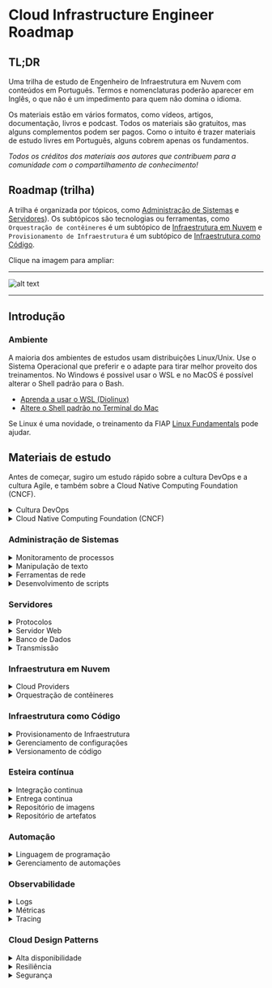 # Cloud Infrastructure Engineer Roadmap

## TL;DR

Uma trilha de estudo de Engenheiro de Infraestrutura em Nuvem com conteúdos em Português. Termos e nomenclaturas poderão aparecer em Inglês, o que não é um impedimento para quem não domina o idioma.

Os materiais estão em vários formatos, como vídeos, artigos, documentação, livros e podcast. Todos os materiais são gratuitos, mas alguns complementos podem ser pagos.
Como o intuito é trazer materiais de estudo livres em Português, alguns cobrem apenas os fundamentos.

*Todos os créditos dos materiais aos autores que contribuem para a comunidade com o compartilhamento de conhecimento!*

## Roadmap (trilha)

A trilha é organizada por tópicos, como [Administração de Sistemas](https://github.com/therenanlira/cloud-engineer-roadmap#administra%C3%A7%C3%A3o-de-sistemas) e [Servidores](https://github.com/therenanlira/cloud-engineer-roadmap#servidores)). Os subtópicos são tecnologias ou ferramentas, como `Orquestração de contêineres` é um subtópico de [Infraestrutura em Nuvem](https://github.com/therenanlira/cloud-engineer-roadmap#infraestrutura-em-nuvem) e `Provisionamento de Infraestrutura` é um subtópico de [Infraestrutura como Código](https://github.com/therenanlira/cloud-engineer-roadmap#infraestrutura-como-c%C3%B3digo).

Clique na imagem para ampliar:

---

![alt text](https://raw.githubusercontent.com/therenanlira/roadmap-sre-devops/main/cloud-eng-roadmap.png)

---

## Introdução

### Ambiente

A maioria dos ambientes de estudos usam distribuições Linux/Unix.
Use o Sistema Operacional que preferir e o adapte para tirar melhor proveito dos treinamentos.
No Windows é possivel usar o WSL e no MacOS é possível alterar o Shell padrão para o Bash.

- [Aprenda a usar o WSL (Diolinux)](https://www.youtube.com/watch?v=o1_E4PBl30s)
- [Altere o Shell padrão no Terminal do Mac](https://support.apple.com/pt-br/guide/terminal/trml113/mac)

Se Linux é uma novidade, o treinamento da FIAP [Linux Fundamentals](https://eucapacito.com.br/curso-ec/linux-fundamentos/) pode ajudar.

## Materiais de estudo

Antes de começar, sugiro um estudo rápido sobre a cultura DevOps e a cultura Agile, e também sobre a Cloud Native Computing Foundation (CNCF).

<details><summary>Cultura DevOps</summary><p>

> A cultura DevOps é uma abordagem colaborativa e cultural que busca unir as equipes de desenvolvimento de software (Dev) e operações de TI (Ops) em um processo integrado e contínuo, visando acelerar a entrega de software, melhorar a qualidade dos produtos e aumentar a eficiência operacional.
> O termo "DevOps" combina as palavras "desenvolvimento" e "operações" para destacar a importância da colaboração entre essas duas áreas.
> Práticas e princípios-chave da cultura DevOps incluem a automação de processos, o uso de ferramentas de integração contínua e entrega contínua (CI/CD), a adoção de monitoramento e feedback contínuos, a implementação de testes automatizados e a busca por melhorias contínuas em todo o processo de desenvolvimento e implantação.

- Treinamento: [[FIAP] DevOps & Agile Culture](https://eucapacito.com.br/curso-ec/devops-agile-culture)

*OBS: os capítulos 1 e 2 apresentam a cultura DevOps, os capítulos seguintes apresentam a cultura Agile, que pode ser pulado caso queira focar apenas no tópico DevOps.*

</details>

<details><summary>Cloud Native Computing Foundation (CNCF)</summary><p>

> A Cloud Native Computing Foundation (CNCF) é uma organização sem fins lucrativos que tem como objetivo impulsionar a adoção e o desenvolvimento de tecnologias nativas da nuvem. Fundada em 2015 pela Linux Foundation, a CNCF fornece uma plataforma neutra para colaboração, padronização e promoção de soluções de código aberto voltadas para ambientes de nuvem.
> A CNCF é conhecida principalmente por seu projeto de orquestração de contêineres chamado Kubernetes, que se tornou um padrão de fato na indústria para gerenciar aplicativos em escala na nuvem. Além disso, a CNCF abriga uma variedade de outros projetos de código aberto relacionados, incluindo o Prometheus para monitoramento, o Envoy para proxy de serviços e o Fluentd para coleta e análise de logs, entre muitos outros.

- Oficial: [Cloud Native Computing Foundation](https://www.cncf.io/)
- Vídeo: [[IBM] O que é o Cloud Native](https://youtu.be/fp9_ubiKqFU)

</details>

### Administração de Sistemas

<details><summary>Monitoramento de processos</summary><p>

Um resumo do que é monitoramento de processos feito pelo ChatGPT:

> O monitoramento de processos é essencial para entender o desempenho do sistema, identificar gargalos, solucionar problemas e otimizar o uso de recursos. Ele desempenha um papel importante na administração de servidores, ambientes de produção e infraestrutura de TI em geral.

As principais ferramentas para monitoramento são `ps`, `top`, `htop`, e `kill`.

- Vídeo: [[LINUXtips] Gerenciamento de Processos Linux - ps, top, htop, kill](https://youtube.com/playlist?list=PLf-O3X2-mxDlx6sRx2WB-xv3Q9YHJ23ZN)

</details>

<details><summary>Manipulação de texto</summary><p>

Um resumo do que é a manipulação de texto feito pelo ChatGPT:

> A manipulação de texto em Linux refere-se à capacidade de processar e transformar dados de texto usando uma variedade de comandos e utilitários disponíveis no sistema operacional Linux. Essas ferramentas permitem realizar tarefas como busca, filtragem, substituição, formatação e processamento de arquivos de texto de maneira eficiente e automatizada.

Para um maior entendimento em como elas funcionam, use o comando [`man`](https://www.linuxforce.com.br/comandos-linux/comandos-linux-comando-man/) ou o comando [`tldr`](https://github.com/tldr-pages/tldr).

- `awk` - Uma linguagem de programação projetada para processamento de texto e normalmente usada como uma ferramenta de extração e relatórios de dados.
- `sed` - Um editor de fluxo para filtrar e transformar texto.
- `grep` - Um utilitário de linha de comando para pesquisar conjuntos de dados de texto simples para linhas que correspondem a uma expressão regular.
- `sort` - Um utilitário de linha de comando para classificar linhas de arquivos de texto.
- `cut` - Um utilitário de linha de comando para cortar seções de cada linha de arquivos.
- `uniq` - Um utilitário de linha de comando para relatar ou omitir linhas repetidas.
- `cat` - Um utilitário de linha de comando para concatenar arquivos e imprimir na saída padrão.
- `echo` - Um utilitário de linha de comando para exibir uma linha de texto.
- `fmt` - Um utilitário de linha de comando para formatação de texto ideal e simples.
- `tr` - Um utilitário de linha de comando para traduzir ou excluir caracteres.
- `nl` - Um utilitário de linha de comando para numerar linhas de arquivos.
- `wc` - Um utilitário de linha de comando para imprimir contagens de novas linhas, palavras e bytes para arquivos.

</details>

<details><summary>Ferramentas de rede</summary><p>

Um resumo do que são as ferramentas de rede feito pelo ChatGPT:

> As ferramentas de rede são conjuntos de utilitários e comandos disponíveis para gerenciar e diagnosticar redes em sistemas operacionais baseados em Linux. Essas ferramentas permitem aos administradores e usuários monitorar, configurar, solucionar problemas e interagir com redes de computadores.

Para um maior entendimento em como elas funcionam, use o comando [`man`](https://www.linuxforce.com.br/comandos-linux/comandos-linux-comando-man/) ou o comando [`tldr`](https://github.com/tldr-pages/tldr).

- `traceroute` - Rastreia a rota feita por pacotes em uma rede IP.
- `ping` - Envia pacotes de solicitação de eco para um host para testar a conexão com a Internet.
- `mtr` - Combina a funcionalidade de traceroute e ping em uma única ferramenta de diagnóstico.
- `nmap` - Verifica hosts em busca de portas abertas.
- `netstat` - Exibe conexões de rede, tabelas de roteamento, estatísticas de interface, conexões de mascarada e associações multicast.
- `ufw` e `firewalld` - Ferramenta de gerenciamento de Firewall.
- `iptables` e `nftables` - Ferramenta de gerenciamento de Firewall.
- `tcpdump` - Despeja o tráfego em uma rede.
- `dig` - Utilitário de pesquisa de DNS.
- `scp` - Cópia segura.

</details>

<details>
<summary>Desenvolvimento de scripts</summary>
<p>

- Um resumo do que é bash scripting feito pelo ChatGPT:

> Bash scripting é a prática de escrever scripts ou programas utilizando a linguagem de script Bash, que é uma shell de linha de comando amplamente usada em sistemas operacionais baseados em Unix, como Linux. O Bash scripting permite automatizar tarefas repetitivas, executar sequências de comandos, criar scripts complexos e personalizar a interação com o sistema operacional.

Desenvolver scripts bash requer um editor de texto. Pode ser usada a IDE [`VS Code`](https://code.visualstudio.com/) ou um editor de texto para o Shell, como o [`VIM`](https://www.vim.org/) ou [`NANO`](https://www.nano-editor.org/)

- Vídeo: [[debxp] Curso Básico de Bash](https://youtube.com/playlist?list=PLXoSGejyuQGpf4X-NdGjvSlEFZhn2f2H7)
- Vídeo: [[LINUXtips] Agendar um Job de Primeira no Crontab](https://youtu.be/jVM8Y97dLik)

</details>

### Servidores

<details><summary>Protocolos</summary><p>

Um resumo do que são os protocolos feito pelo ChatGPT:

> Os protocolos de rede são conjuntos de regras e formatos padronizados que governam a comunicação entre dispositivos em uma rede de computadores. Cada protocolo define como os dados devem ser transmitidos, organizados e interpretados entre os dispositivos.

- FTP (File Transfer Protocol): É um protocolo usado para transferir arquivos entre sistemas em uma rede. Permite o upload e download de arquivos de um computador remoto para um computador local ou vice-versa.

- HTTP (Hypertext Transfer Protocol): É o protocolo usado para transferir dados entre um cliente (geralmente um navegador) e um servidor na World Wide Web. É amplamente utilizado para acessar sites, enviar solicitações e receber respostas, como carregar páginas da web.

- HTTPS (Hypertext Transfer Protocol Secure): É uma extensão do HTTP que utiliza criptografia SSL/TLS para fornecer uma conexão segura e criptografada entre um cliente e um servidor. É usado em sites que requerem segurança, como transações financeiras e autenticação.

- SSL (Secure Sockets Layer): É um protocolo de segurança legado usado para estabelecer uma conexão criptografada entre um cliente e um servidor. Foi amplamente substituído pelo TLS.

- TLS (Transport Layer Security): É o sucessor do SSL e é usado para fornecer segurança em comunicações pela Internet. Ele criptografa os dados transmitidos entre os dispositivos para proteger a confidencialidade e integridade das informações.

- DNS (Domain Name System): É um protocolo usado para traduzir nomes de domínio em endereços IP. Ele permite que os usuários acessem sites digitando um nome de domínio, em vez de ter que memorizar o endereço IP numérico correspondente.

- SSH (Secure Shell): É um protocolo que permite a conexão segura a dispositivos remotos em uma rede. Ele fornece autenticação e criptografia para proteger as comunicações, sendo amplamente utilizado para acesso remoto a servidores e transferência segura de arquivos.

</details>

<details><summary>Servidor Web</summary><p>

Um resumo do que é o Servidor Web Nginx feito pelo ChatGPT:

> Nginx é um servidor web de alto desempenho, conhecido por sua escalabilidade e eficiência. Ele é usado para hospedar sites estáticos ou dinâmicos, além de servir como proxy reverso para balanceamento de carga, cache e manipulação de solicitações HTTP. O Nginx também pode ser usado como servidor de arquivos estáticos ou como proxy para servidores de aplicativos.

- Oficial: [Nginx Documentation](https://nginx.org/en/docs/)
- Vídeo: [[CoffOps] Forma fácil e correta de instalar o Nginx no Ubuntu 20.04](https://youtube.com/watch?v=hn17w828I-w)

</details>

<details><summary>Banco de Dados</summary><p>

Um resumo do que é Banco de Dados Redis feito pelo ChatGPT:

> Redis é um banco de dados em memória de código aberto, que também pode ser visto como um servidor de armazenamento de chave-valor. Ele é projetado para fornecer alta velocidade e baixa latência, sendo amplamente utilizado como um cache distribuído, armazenamento de sessão, fila de mensagens e muito mais. O Redis também suporta estruturas de dados avançadas, como listas, conjuntos, hashes e sorted sets.

- Vídeo: [[Filipe Morelli Developer] Curso de Redis](https://youtube.com/playlist?list=PLWhiA_CuQkbA_nmwPvjxVUr4XucYUrYXi)

</details>

<details><summary>Transmissão</summary><p>

Um resumo do que é o Kafka feito pelo ChatGPT:

> Kafka é uma plataforma de streaming (transmissão) distribuída, projetada para lidar com o processamento em tempo real de fluxos de dados. Ele funciona como um sistema de mensagens de alto desempenho e armazena fluxos de eventos em tópicos. O Kafka é usado para casos de uso de streaming e enfileiramento, como ingestão de dados, processamento de eventos em tempo real, integração de sistemas e criação de pipelines de dados.

- Vídeo: [[Escola de Inteligência Artificial] Apache Kafka](https://youtube.com/playlist?list=PLzWDDw1w8cTRsUM3cLMxImrQRv8jrOTP0)  

</details>

### Infraestrutura em Nuvem

<details><summary>Cloud Providers</summary><p>

Um resumo do que é Cloud Providers feito pelo ChatGPT:

> Cloud Providers, ou provedores de nuvem, são empresas que oferecem serviços de computação em nuvem para indivíduos e organizações. Eles fornecem infraestrutura, recursos de computação, armazenamento, serviços de rede e uma variedade de outros serviços na forma de plataformas baseadas em nuvem.

Escolha um provedor de nuvem e foque os estudos neste. O importante nesse passo é aprender os fundamentos, a base.

- Oficial: [[Microsoft] Azure AZ-900](https://learn.microsoft.com/pt-br/certifications/azure-fundamentals/)
- Vídeo: [[Canal da Cloud] AZ900 Treinamento Oficial | Microsoft Azure Fundamentals](https://youtube.com/playlist?list=PLz3hnOImntANgM1EyWSGkY4v-7dhWURWt)
- Oficial: [[Amazon] AWS Cloud Practitioner](https://aws.amazon.com/pt/training/learn-about/cloud-practitioner/?la=sec&sec=role)
- Vídeo: [[Zappts] Treinamento AWS Cloud Practitioner](https://youtube.com/playlist?list=PLAOaeiAO8J5mjnEwpSUteXZ9y7cT-K42H)
- Oficial: [[Google] Cloud Engineer Learning Path](https://www.cloudskillsboost.google/journeys/11)
- Vídeo: [[CNS Analytical] Curso Google Cloud Platform](https://youtube.com/playlist?list=PLsyobOqUhktig0DG3mGEesf6wwERmIu91)

</details>

<details><summary>Orquestração de contêineres</summary><p>

Um resumo do que é o Docker e Kubernetes feito pelo ChatGPT:

> Docker é uma plataforma de código aberto que permite a criação, distribuição e execução de aplicativos em contêineres. Contêineres são ambientes isolados que empacotam um aplicativo e suas dependências, garantindo que ele funcione de maneira consistente em qualquer ambiente, desde o desenvolvimento até a produção.
> Kubernetes é uma plataforma de código aberto para orquestração e gerenciamento de contêineres. Ele fornece um ambiente robusto e escalável para implantar, dimensionar e gerenciar aplicativos em contêineres de maneira eficiente.
> Já a orquestração de contêineres é o processo de gerenciar, coordenar e automatizar a implantação, escalabilidade e operações de contêineres em um ambiente distribuído. Alguns exemplos populares de sistemas de orquestração de contêineres incluem o Kubernetes e Apache Mesos.

- Oficial: [docker.com](https://www.docker.com)
- Vídeo: [[LINUXtips] Descomplicando Docker](https://youtube.com/playlist?list=PLf-O3X2-mxDn1VpyU2q3fuI6YYeIWp5rR)

- Oficial: [kubernetes.io](https://kubernetes.io)
- Vídeo: [[Prof. Gustavo Leitão] Kubernetes](https://youtube.com/playlist?list=PLyScRVRVdr6X9ulCNbVAsaggKBabNjELi)
- Vídeo: [[LINUXtips] Multirão Kubernetes](https://youtube.com/playlist?list=PLf-O3X2-mxDli3suNEnRquFyKYdrFLm3t)

</details>

### Infraestrutura como Código

<details><summary>Provisionamento de Infraestrutura</summary><p>

Um resumo do que é Provisionamento de Infraestrutura feito pelo ChatGPT:

> O provisionamento de infraestrutura com Ansible é um processo de automação que permite configurar e provisionar recursos de infraestrutura, como servidores, redes e serviços, de forma rápida, consistente e repetível. O Ansible é uma ferramenta de automação de TI que permite definir e executar tarefas em hosts remotos usando um conjunto declarativo de instruções.

- Oficial: [ansible.com](https://www.ansible.com)
- Vídeo: [[LINUXtips] O Ansible gerenciando seus servidores](https://youtu.be/lqmuUuzA39Q)
- Artigo: [[Álvaro Bacelar] Simplificando o AWX](https://medium.com/@alvarobacelar/simplificando-o-awx-1-6-156237ed7a22)

</details>

<details><summary>Gerenciamento de configurações</summary><p>

Um resumo do que é Gerenciamento de Configurações feito pelo ChatGPT:

> O gerenciamento de configurações com Terraform é uma abordagem para provisionar e gerenciar recursos de infraestrutura usando o Terraform, uma ferramenta de infraestrutura como código (IaC). O Terraform permite definir e controlar de maneira declarativa a infraestrutura necessária para suportar um aplicativo ou serviço, independentemente do provedor de nuvem ou ambiente de implantação.

- Oficial [terraform.io](https://www.terraform.io)
- Vídeo: [[LINUXtips] Descomplicando o Terraform](https://www.youtube.com/live/4FellihAcV8)
- Vídeo: [[LINUXtips] Lucas de Souza - Terraform além do básico](https://www.youtube.com/live/P3aY4_vxzWQ)

</details>

<details><summary>Versionamento de código</summary><p>

- Um resumo do que é Versionamento de código e Git feito pelo ChatGPT:

> O versionamento de código é o processo de controlar e gerenciar as alterações feitas em um projeto de software ao longo do tempo. Ele envolve o uso de sistemas de controle de versão para registrar, acompanhar e organizar as diferentes versões do código-fonte.
> Git é um sistema de controle de versão distribuído amplamente utilizado para rastrear alterações em projetos de desenvolvimento de software. Ele permite que várias pessoas trabalhem em um projeto simultaneamente, gerenciando diferentes versões dos arquivos e facilitando a colaboração entre os membros da equipe.

- Vídeo: [[Bonieky Lacerda] Curso Completo de GIT](https://youtu.be/OuOb1_qADBQ)
- Vídeo: [[LINUXtips] Descomplicando o ArgoCD e o GitOps!](https://youtu.be/TDvA2vAQCF8)
</details>

### Esteira contínua

<details><summary>Integração continua</summary><p>

Um resumo do que é Integração contínua com GitHub Actions feito pelo ChatGPT:

> A Integração Contínua (CI, do inglês Continuous Integration) é uma prática de desenvolvimento de software que envolve a integração frequente e automatizada de código fonte em um repositório compartilhado. Isso é feito por meio de uma esteira contínua (ou pipeline) que executa uma série de etapas automatizadas para verificar a qualidade do código e detectar problemas o mais cedo possível.
> O GitHub Actions é uma ferramenta de automação fornecida pelo GitHub que permite criar e personalizar pipelines de integração contínua diretamente em seu repositório. Com o GitHub Actions, você pode definir fluxos de trabalho (workflows) que serão acionados automaticamente em resposta a eventos específicos, como push de código, criação de pull requests ou programação regular.

- Vídeo: [[dogcode] Github Actions do Zero e na Prática](https://youtu.be/MIVx1qniNKY)

</details>

<details><summary>Entrega continua</summary><p>

Um resumo do que é Entrega continua com Spinnaker feito pelo ChatGPT:

> A Entrega Contínua (CD, do inglês Continuous Delivery) é uma abordagem de desenvolvimento de software que visa entregar as mudanças de código de forma confiável e automatizada para o ambiente de produção. Ela envolve a automação do processo de construção, teste e implantação, permitindo que as equipes entreguem alterações com mais rapidez e frequência.
> O Spinnaker é uma plataforma de orquestração de entrega contínua de código aberto que ajuda a automatizar o fluxo de trabalho de entrega de software. Ele oferece recursos avançados para implantar aplicativos em diferentes ambientes, como nuvens públicas, privadas e híbridas.

- Documentação: [[Spinnaker] Tutorial](https://spinnaker.io/docs/guides/tutorials/)
- Treinamento: [[Google] Como implementar implantações canário com Spinnaker e Istio](https://cloud.google.com/architecture/implementing-canary-deployments?hl=pt-br)

</details>

<details><summary>Repositório de imagens</summary><p>

Um resumo do que é um repositório de imagens feito pelo ChatGPT:

> Um repositório de imagens é um serviço ou plataforma que permite armazenar, organizar e distribuir imagens de contêineres. Essas imagens são usadas para criar e implantar contêineres em ambientes de nuvem, como Kubernetes ou Docker.

- Vídeo: [[Jonathan Baraldi] Aprenda a instalar o Harbor](https://youtu.be/8oxx2n4QQgM)

</details>

<details><summary>Repositório de artefatos</summary><p>

Um resumo do que é um repositório de artefatos feito pelo ChatGPT:

> Um repositório de artefatos é uma ferramenta ou plataforma que permite armazenar, gerenciar e distribuir artefatos de software. Esses artefatos podem incluir pacotes de código-fonte, bibliotecas, componentes, imagens de contêineres, scripts de implantação e outros artefatos relacionados ao desenvolvimento de software.
> O Nexus Repository Manager, comumente referido como Nexus, é um exemplo popular de repositório de artefatos. Ele é amplamente utilizado na comunidade de desenvolvimento de software para gerenciar e organizar artefatos em um ambiente centralizado. O Nexus oferece recursos poderosos para facilitar a colaboração, a rastreabilidade e a distribuição de artefatos.

- Vídeo: [[Codigo Natural] Repositório de artefatos: Aonde guardamos nossos softwares que criamos?](https://youtu.be/xlI0f9XNWzE)

</details>

### Automação

<details><summary>Linguagem de programação</summary><p>

- Um resumo do que é Python feito pelo ChatGPT:

> Uma linguagem de programação é uma forma de comunicação entre humanos e computadores. No contexto da infraestrutura em nuvem, as linguagens de programação desempenham um papel fundamental na automação, provisionamento e gerenciamento de recursos em plataformas de nuvem. Aqui estão algumas aplicações das linguagens de programação na área de infraestrutura em nuvem:

Escolha uma linguagem e foque os estudos nesta. O importante nesse passo é aprender a lógica de programação e os fundamentos, e entender como aplicar desenvolvimento de scripts e aplicações para automatizar tarefas em Infraestrutura.

- Treinamento: [[Diego Mariano] Introdução à linguagem Python](https://www.udemy.com/course/intro_python/)
- Podcast: [[Hipster Talks] Automação com Python](https://youtu.be/s_b79fuuIY4)
- Vídeo: [[Aprenda Go] Aprenda Go](https://youtube.com/playlist?list=PLCKpcjBB_VlBsxJ9IseNxFllf-UFEXOdg)

</details>

<details><summary>Gerenciamento de automações</summary><p>

- Um resumo do que é o Rundeck (um gerenciador de automações) feito pelo ChatGPT:

> Rundeck é uma plataforma de automação de operações e agendamento de tarefas desenvolvida para simplificar e gerenciar fluxos de trabalho complexos em ambientes de TI. Ela fornece uma interface amigável para automatizar e orquestrar tarefas em uma variedade de sistemas, como servidores, nuvens, bancos de dados, aplicativos e muito mais.

- Vídeo: [[LINUXtips] Infra Ágil - Rundeck](https://youtu.be/kE3wxQSMaio)

</details>

### Observabilidade

<details><summary>Logs</summary><p>

Um resumo do que são Logs feito pelo ChatGPT:

> Logs são registros estruturados de eventos que ocorrem em um sistema. Eles fornecem uma visão detalhada de eventos, erros, exceções e outras informações relevantes sobre o funcionamento de um sistema. Os logs geralmente são textuais e contêm informações como data/hora, nível de log, mensagem descritiva e contexto. Eles são usados para solucionar problemas, investigar falhas, rastrear eventos e fornecer auditoria.

Uma das ferramentas mais utilizadas para Logs é o Elasticsearch. Este treinamento do Waldemar Neto abrange várias ferramentas, o que é um ótimo ponto de partida.

- Vídeo: [[Waldemar Neto] Kubernetes: Configurando cluster no Minikube do zero com Elasticsearch + Kibana + APM + Node js](https://youtu.be/CqLB-tBYB2Q)

</details>

<details><summary>Métricas</summary><p>

Um resumo do que é Métricas feito pelo ChatGPT:

> Métricas são medidas quantitativas do desempenho e do comportamento de um sistema. Elas são coletadas em intervalos regulares e fornecem informações numéricas sobre o uso de recursos, a taxa de transferência, o tempo de resposta e outros aspectos importantes de um sistema. As métricas são usadas para monitorar a saúde do sistema, identificar tendências, detectar anomalias e tomar decisões baseadas em dados.

O Prometheus é o mais utilizado quando se fala de métricas para Infraestrutura em contêineres, como Kubernetes.

- Vídeo: [[LINUXtips] Aprenda a monitorar seu cluster Kubernetes](https://youtu.be/BXjLHhMiTmU)

</details>

<details><summary>Tracing</summary><p>

Um resumo do que é Tracing feito pelo ChatGPT:

> O tracing envolve a captura e o registro de informações sobre o fluxo de uma solicitação ou transação ao longo de um sistema distribuído. Ele rastreia o caminho percorrido por uma solicitação à medida que atravessa diferentes componentes e serviços. O tracing permite identificar gargalos de desempenho, analisar latências, entender a sequência de eventos e otimizar o tempo de resposta de uma solicitação complexa.

Nesse subtópico, temos duas ferramentas muito utilizadas, o Dynatrace e o Datadog.

O Dynatrace tem uma área de treinamento chamada Dynatrace University, que está apenas em inglês e requer um contrato corporativo. Para este, temos um treinamento da FNC Solutions e a página oficial documentação.

Já o Datadog tem uma área de treinamento livre, mas também apenas em inglês. Em português temos o vídeo do Douglas Mugnos que traz uma introdução sobre esta ferramenta.

- Documentação: [Welcome to Dynatrace Documentation](https://www.dynatrace.com/support/help)
- Oficial: [Dynatrace University](https://www.dynatrace.com/dynatrace-university/)
- Vídeo: [[FNC Solutions] Dynatrace](https://youtube.com/playlist?list=PLP6PnrFnAWF5xvF4Cyz_0eSStFprk96Ez)
- Oficial: [Datadog Learning Paths](https://learn.datadoghq.com/pages/learning-paths)
- Vídeo [[Douglas Mugnos] Saiba o que é e como usar o Datadog](https://youtu.be/4HVPWzhNE8k)

</details>

### Cloud Design Patterns

<details><summary>Alta disponibilidade</summary><p>

Um resumo do que é Cloud Design Patterns e a Alta Disponibilidade feito pelo ChatGPT:

> Cloud Design Patterns são padrões arquiteturais que foram projetados para ajudar a criar aplicativos e sistemas escaláveis, resilientes e seguros em ambientes de nuvem.
> Padrão de Disponibilidade Geográfica: Envolve a implantação de aplicativos em várias regiões geográficas para fornecer alta disponibilidade e tolerância a falhas.
> Padrão de Balanceamento de Carga: Distribui o tráfego de entrada entre vários recursos computacionais para melhorar a disponibilidade e a capacidade de resposta.
> Padrão de Escala Automática: Permite que os recursos do sistema sejam dimensionados automaticamente com base na demanda, garantindo a disponibilidade e o desempenho adequados.
> Padrão de Cluster de Servidores: Agrupa servidores em um cluster para fornecer alta disponibilidade e equilíbrio de carga

</details>

<details><summary>Resiliência</summary><p>

Um resumo do que é Cloud Design Patterns e a Resiliência feito pelo ChatGPT:

> Cloud Design Patterns são padrões arquiteturais que foram projetados para ajudar a criar aplicativos e sistemas escaláveis, resilientes e seguros em ambientes de nuvem.
> Padrão de Failover: Fornece uma estratégia para mudar automaticamente para um sistema de backup ou alternativo em caso de falha do sistema principal.
> Padrão de Replicação de Dados: Replica dados em várias localizações para garantir a disponibilidade contínua e a recuperação de falhas.
> Padrão de Monitoramento e Auto-recuperação: Monitora constantemente o estado do sistema e toma medidas automáticas para recuperar-se de falhas ou degradação de desempenho.
> Padrão de Particionamento de Dados: Divide grandes conjuntos de dados em partições menores para melhorar o desempenho e a tolerância a falhas.

</details>

<details><summary>Segurança</summary><p>

Um resumo do que é Cloud Design Patterns e a Resiliência feito pelo ChatGPT:

> Cloud Design Patterns são padrões arquiteturais que foram projetados para ajudar a criar aplicativos e sistemas escaláveis, resilientes e seguros em ambientes de nuvem.
> Padrão de Perímetro de Segurança: Estabelece uma camada de proteção em torno do sistema para filtrar e controlar o acesso de entrada e saída.
> Padrão de Autenticação e Autorização: Implementa mecanismos de autenticação e autorização para controlar o acesso aos recursos do sistema.
> Padrão de Comunicação Segura: Usa protocolos de comunicação seguros, como SSL/TLS, para proteger a transferência de dados entre os componentes do sistema.
> Padrão de Armazenamento Seguro: Aplica medidas de segurança para proteger os dados armazenados, como criptografia de dados em repouso.

</details>
